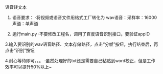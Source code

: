 语音转文本

1. 语音要求：
·将视频或语音文件用格式工厂转化为 wav语音：采样率：16000 声道：单声道

2. 运行main.py
·不要修改工程名，调用了百度语音识别接口，要验证appID

3.输入要识别的wav语音路径、文本存储路径，点击“分帧”按钮，执行结束后，再点击“识别”按钮

4.耐心等待即可。。。
·虽然处理好的txt还是需要自己粘贴到word校正，但是工作效率可以提升50%以上~
